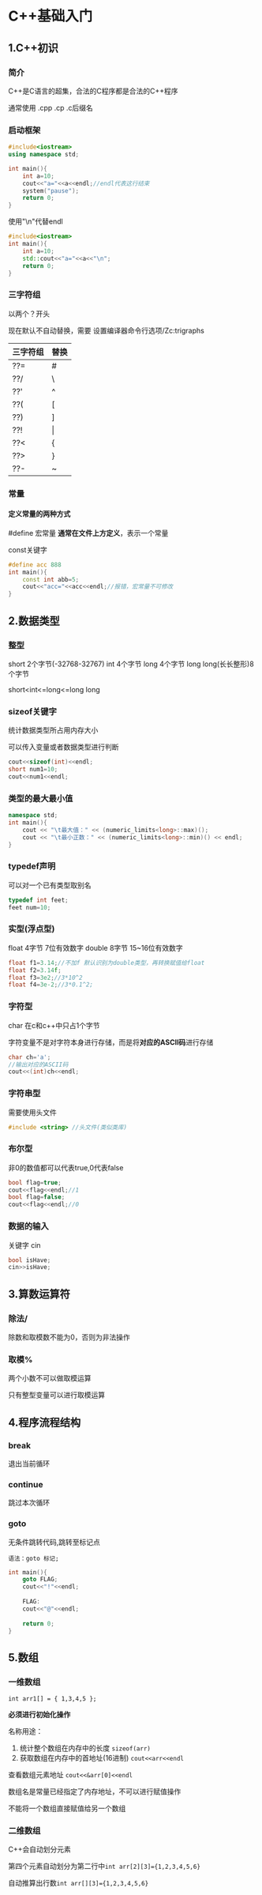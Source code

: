 # C++基础入门

## 1.C++初识

### 简介

C++是C语言的超集，合法的C程序都是合法的C++程序

通常使用 .cpp .cp .c后缀名

### 启动框架

```c++
#include<iostream>
using namespace std;

int main(){
	int a=10;
    cout<<"a="<<a<<endl;//endl代表这行结束
    system("pause");
    return 0;
}
```

使用"\n"代替endl

```c++
#include<iostream>
int main(){
    int a=10;
    std::cout<<"a="<<a<<"\n";
    return 0;
}
```

### 三字符组

以两个？开头

现在默认不自动替换，需要 设置编译器命令行选项/Zc:trigraphs 

| 三字符组 | 替换 |
| :------- | :--- |
| ??=      | #    |
| ??/      | \    |
| ??'      | ^    |
| ??(      | [    |
| ??)      | ]    |
| ??!      | \|   |
| ??<      | {    |
| ??>      | }    |
| ??-      | ~    |

### 常量

#### 定义常量的两种方式

#define 宏常量	**通常在文件上方定义**，表示一个常量

const关键字

```c++
#define acc 888
int main(){
    const int abb=5;
    cout<<"acc="<<acc<<endl;//报错，宏常量不可修改
}
```

## 2.数据类型

### 整型

short 2个字节(-32768-32767)	int 4个字节	long 4个字节	long long(长长整形)8个字节

short<int<=long<=long long

### sizeof关键字

统计数据类型所占用内存大小

可以传入变量或者数据类型进行判断

```c++
cout<<sizeof(int)<<endl;
short num1=10;
cout<<num1<<endl;
```

### 类型的最大最小值

```c++
namespace std;
int main(){
	cout << "\t最大值：" << (numeric_limits<long>::max)();  
	cout << "\t最小正数：" << (numeric_limits<long>::min)() << endl; 	cout << "\t最小值(为负数或0)"<<std::numeric_limits<T>::lowest()<<endl;
}
```

### typedef声明

可以对一个已有类型取别名

```c++
typedef int feet;
feet num=10;
```

### 实型(浮点型)

float 4字节 7位有效数字	double 8字节 15~16位有效数字

```c++
float f1=3.14;//不加f 默认识别为double类型，再转换赋值给float
float f2=3.14f;
float f3=3e2;//3*10^2
float f4=3e-2;//3*0.1^2;
```

### 字符型

char 在c和c++中只占1个字节

字符变量不是对字符本身进行存储，而是将**对应的ASCII码**进行存储

```c++
char ch='a';
//输出对应的ASCII码
cout<<(int)ch<<endl;
```

### 字符串型

需要使用头文件

```c++
#include <string> //头文件(类似类库)
```

### 布尔型

非0的数值都可以代表true,0代表false

```c++
bool flag=true;
cout<<flag<<endl;//1
bool flag=false;
cout<<flag<<endl;//0
```

### 数据的输入

关键字 cin

```c++
bool isHave;
cin>>isHave;
```

## 3.算数运算符

### 除法/	 

除数和取模数不能为0，否则为非法操作

### 取模%

两个小数不可以做取模运算

只有整型变量可以进行取模运算

## 4.程序流程结构

### break

退出当前循环

### continue

跳过本次循环

### goto

无条件跳转代码,跳转至标记点

`语法：goto 标记;`

```c++
int main(){
	goto FLAG;
    cout<<"!"<<endl;
    
    FLAG:
    cout<<"@"<<endl;
    
    return 0;
}
```

## 5.数组

### 一维数组

`int arr1[] = { 1,3,4,5 };`

**必须进行初始化操作**

名称用途：

1. 统计整个数组在内存中的长度 	`sizeof(arr)`
2. 获取数组在内存中的首地址(16进制) `cout<<arr<<endl`

查看数组元素地址 `cout<<&arr[0]<<endl`

数组名是常量已经指定了内存地址，不可以进行赋值操作

不能将一个数组直接赋值给另一个数组

### 二维数组

C++会自动划分元素

第四个元素自动划分为第二行中`int arr[2][3]={1,2,3,4,5,6}`

自动推算出行数`int arr[][3]={1,2,3,4,5,6}`